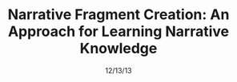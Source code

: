 ---
title: "Narrative Fragment Creation: An Approach for Learning Narrative Knowledge"
collection: publications
permalink: /publication/12/13/13-cervantes_narrative
excerpt: 'Storytelling is an integral part of the human experience, and understanding how stories - or narratives - are generated can offer insight into their importance. Current research focuses on the introduction of narrative knowledge into the generation process in order to facilitate the creation of qualitatively good narratives. Narrative generation and narrative knowledge, however, are two sides of the same coin; as knowledge about narrative events is necessary for generation, so is the ability to generate narratives indispensable to understanding the events therein. We propose the narrative fragment - a construct intended to capture narrative knowledge - and a method for automatically creating these fragments with narrative generation through partial order planning and analysis through n-gram modeling. The generated plans establish causal and temporal relationships, and by modeling those relationships and creating fragments, our system learns narrative knowledge.'
date: 12/13/13
venue: 'Advances in Cognitive Systems'
paperurl: 'https://cmcervantes.github.io/files/cervantes_2013_narrative.pdf'
citation: 'C. Cervantes &amp; W. Fu. (2013) Narrative Fragment Creation: An Approach for Learning Narrative Knowledge. Conference on Advances in Cognitive Systems (ACS)'
---